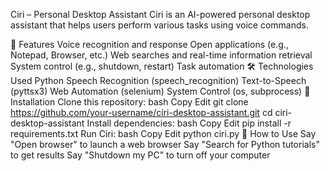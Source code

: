 Ciri – Personal Desktop Assistant
Ciri is an AI-powered personal desktop assistant that helps users perform various tasks using voice commands.

🚀 Features
Voice recognition and response
Open applications (e.g., Notepad, Browser, etc.)
Web searches and real-time information retrieval
System control (e.g., shutdown, restart)
Task automation
🛠️ Technologies Used
Python
Speech Recognition (speech_recognition)
Text-to-Speech (pyttsx3)
Web Automation (selenium)
System Control (os, subprocess)
🔧 Installation
Clone this repository:
bash
Copy
Edit
git clone https://github.com/your-username/ciri-desktop-assistant.git
cd ciri-desktop-assistant
Install dependencies:
bash
Copy
Edit
pip install -r requirements.txt
Run Ciri:
bash
Copy
Edit
python ciri.py
🎤 How to Use
Say "Open browser" to launch a web browser
Say "Search for Python tutorials" to get results
Say "Shutdown my PC" to turn off your computer
